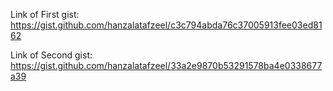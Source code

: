 Link of First gist: https://gist.github.com/hanzalatafzeel/c3c794abda76c37005913fee03ed8162

Link of Second gist: https://gist.github.com/hanzalatafzeel/33a2e9870b53291578ba4e0338677a39